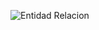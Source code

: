 ![Entidad Relacion](https://drive.google.com/file/d/1_xl3eGgqYdRAigerGy4aHqzGhY6u8Tal/view?usp=share_link)
